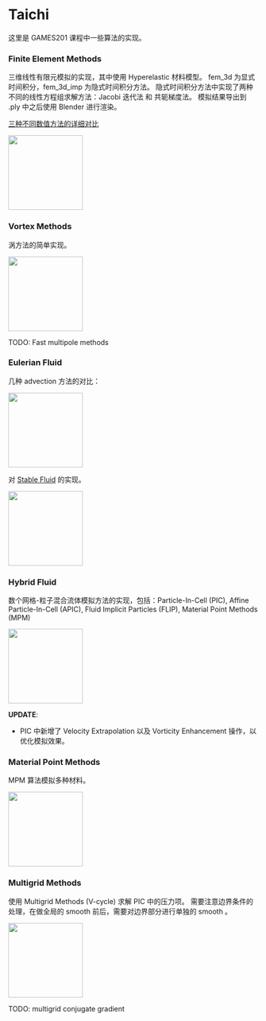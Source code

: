 # Taichi

这里是 GAMES201 课程中一些算法的实现。


### Finite Element Methods
三维线性有限元模拟的实现，其中使用 Hyperelastic 材料模型。 fem_3d 为显式时间积分，fem_3d_imp 为隐式时间积分方法。
隐式时间积分方法中实现了两种不同的线性方程组求解方法：Jacobi 迭代法 和 共轭梯度法。
模拟结果导出到 .ply 中之后使用 Blender 进行渲染。

[三种不同数值方法的详细对比](https://github.com/YuCrazing/Taichi/tree/master/fem_3d_imp)

<!-- ![](fem_3d_imp/rendered/out-cg.gif) -->
<img src="fem_3d_imp/rendered/out-cg.gif" height="150" />

### Vortex Methods

涡方法的简单实现。

<!-- ![](vortex_method/output/vortex_compressed_400.gif) -->
<img src="vortex_method/output/vortex_compressed_400.gif" height="150" />

TODO: Fast multipole methods


### Eulerian Fluid

几种 advection 方法的对比：

<!-- ![](euler_fluid/advection_output/comparison_compressed_800.gif) -->
<img src="euler_fluid/advection_output/comparison_compressed_800.gif" height="150" />

对 [Stable Fluid](http://graphics.stanford.edu/courses/cs468-05-fall/slides_2/an_stable_fluid_fall_05.pdf) 的实现。

<!-- ![](euler_fluid/euler_fluid_output/euler_fluid_compressed_300.gif) -->
<img src="euler_fluid/euler_fluid_output/euler_fluid_compressed_300.gif" height="150" />





### Hybrid Fluid

数个网格-粒子混合流体模拟方法的实现，包括：Particle-In-Cell (PIC), Affine Particle-In-Cell (APIC), Fluid Implicit Particles (FLIP), Material Point Methods (MPM)

<!-- ![](hybrid_fluid/output/comparison_compressed_800.gif) -->
<img src="hybrid_fluid/output/comparison_compressed_800.gif" height="150" />



**UPDATE**:

* PIC 中新增了 Velocity Extrapolation 以及 Vorticity Enhancement 操作，以优化模拟效果。 

### Material Point Methods

MPM 算法模拟多种材料。

<!-- ![](mpm/output/mpm_multi_materials_compressed_300.gif) -->
<img src="mpm/output/mpm_multi_materials_compressed_300.gif" height="150" />


### Multigrid Methods
使用 Multigrid Methods (V-cycle) 求解 PIC 中的压力项。
需要注意边界条件的处理，在做全局的 smooth 前后，需要对边界部分进行单独的 smooth 。

<!-- ![](multigrid/output/multigrid_compressed_300.gif) -->
<img src="multigrid/output/multigrid_compressed_300.gif" height="150" />

TODO: multigrid conjugate gradient
